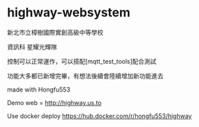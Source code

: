 # highway-websystem
<p>新北市立樟樹國際實創高級中等學校</p>
<p>資訊科 星耀光輝隊</p>
<p>控制可以正常運作，可以搭配[mqtt_test_tools]配合測試</p>
功能大多都已新增完畢，有想法後續會陸續增加新功能進去
<p>made with Hongfu553</p>
<p>Demo web = <a href="http://highway.us.to">http://highway.us.to</a></p>
<p>Use docker deploy <a href="https://hub.docker.com/r/hongfu553/highway">https://hub.docker.com/r/hongfu553/highway</a></p>
